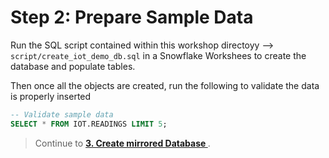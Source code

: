 # Step 2: Prepare Sample Data

Run the SQL script contained within this workshop directoyy --> `script/create_iot_demo_db.sql` in a Snowflake Workshees to create the database and populate tables.

Then once all the objects are created, run the following to validate the data is properly inserted

```sql
-- Validate sample data
SELECT * FROM IOT.READINGS LIMIT 5;
```

> Continue to **[3. Create mirrored Database ](03-create-mirrored-db.md)**.
